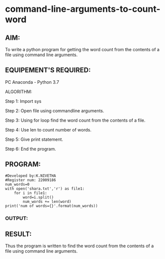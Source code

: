 # command-line-arguments-to-count-word
## AIM:
To write a python program for getting the word count from the contents of a file using command line arguments.
## EQUIPEMENT'S REQUIRED: 
PC
Anaconda - Python 3.7

ALGORITHM:

Step 1:
Import sys

Step 2:
Open file using commandline arguments.

Step 3:
Using for loop find the word count from the contents of a file.

Step 4:
Use len to count number of words.

Step 5:
Give print statement.

Step 6:
End the program.

## PROGRAM:
```
#Developed by:K.NIVETHA
#Register num: 22009186
num_words=0
with open('shara.txt','r') as file1:
    for i in file1:
        word=i.split()
        num_words += len(word)
print('num of words={}'.format(num_words))
```
### OUTPUT:



## RESULT:
Thus the program is written to find the word count from the contents of a file using command line arguments.
